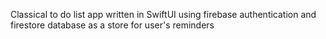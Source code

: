 Classical to do list app written in SwiftUI using firebase authentication and firestore database as a store for user's reminders
